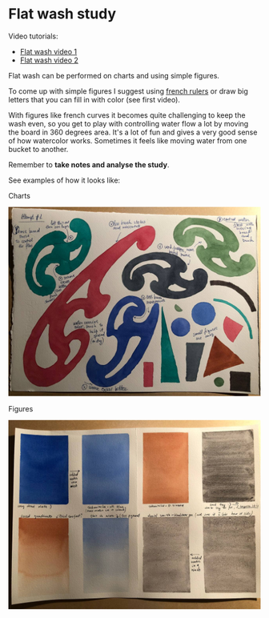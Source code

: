 # Flat wash study

Video tutorials:
- [Flat wash video 1](https://www.youtube.com/watch?v=NAZGGY9snwE) 
- [Flat wash video 2](https://www.youtube.com/watch?v=efSp9VWnft8)

Flat wash can be performed on charts and using simple figures.

To come up with simple figures I suggest using [french rulers](https://www.etsy.com/au/market/french_curve) or draw big letters that you can fill in with color (see first video).

With figures like french curves it becomes quite challenging to keep the wash even, so you get to play with controlling water flow a lot by moving the board in 360 degrees area. It's a lot of fun and gives a very good sense of how watercolor works. Sometimes it feels like moving water from one bucket to another.

Remember to **take notes and analyse the study**.

See examples of how it looks like:

Charts

![charts](./fw_1.jpg)

Figures

![figures](./fw_2.jpg)